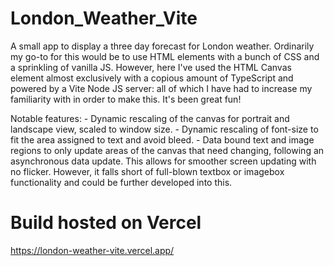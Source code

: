 # London_Weather_Vite

A small app to display a three day forecast for London weather. Ordinarily my go-to for this would be to use HTML elements with a bunch of CSS and a sprinkling of vanilla JS. However, here I've used the HTML Canvas element almost exclusively with a copious amount of TypeScript and powered by a Vite Node JS server: all of which I have had to increase my familiarity with in order to make this. It's been great fun!

Notable features:
    - Dynamic rescaling of the canvas for portrait and landscape view, scaled to window size.
    - Dynamic rescaling of font-size to fit the area assigned to text and avoid bleed.
    - Data bound text and image regions to only update areas of the canvas that need changing, following an asynchronous data update. This allows for smoother screen updating with no flicker. However, it falls short of full-blown textbox or imagebox functionality and could be further developed into this.
# Build hosted on Vercel
https://london-weather-vite.vercel.app/